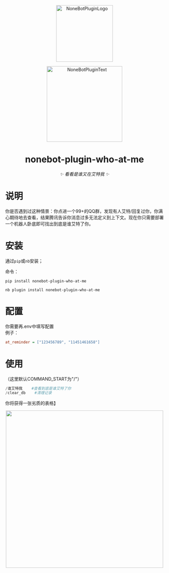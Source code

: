 <div align="center">
  <a href="https://v2.nonebot.dev/store"><img src="https://github.com/A-kirami/nonebot-plugin-template/blob/resources/nbp_logo.png" width="180" height="180" alt="NoneBotPluginLogo"></a>
  <br>
  <p><img src="https://github.com/A-kirami/nonebot-plugin-template/blob/resources/NoneBotPlugin.svg" width="240" alt="NoneBotPluginText"></p>
</div>

<div align="center">

# nonebot-plugin-who-at-me

_✨ 看看是谁又在艾特我 ✨_
</div>
  
 # 说明
 你是否遇到过这种情景：你点进一个99+的QQ群，发现有人艾特/回复过你，你满心期待地去查看，结果腾讯告诉你消息过多无法定义到上下文。现在你只需要部署一个机器人卧底即可找出到底是谁艾特了你。
 # 安装
通过`pip`或`nb`安装；

命令：
```shell
pip install nonebot-plugin-who-at-me
```
```shell
nb plugin install nonebot-plugin-who-at-me
```
# 配置
你需要再.env中填写配置
</br>例子：</br>
```ini
at_reminder = ["123456789", "11451461658"]
```
# 使用
（这里默认COMMAND_START为"/"）
```python
/谁艾特我    #查看到底是谁艾特了你
/clear_db    #清理记录
```
你将获得一张劣质的表格】
<div align="center">
  <p><img src=https://s2.loli.net/2022/06/02/hS76NxRYKDIALrn.png width=500 heighth=500></p>
</div>

